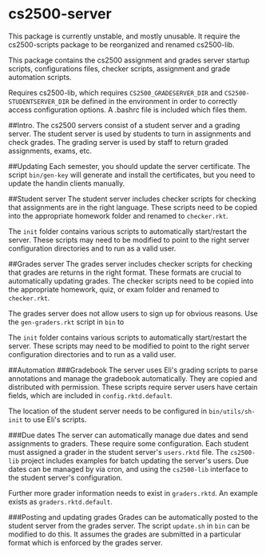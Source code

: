 cs2500-server
=============

This package is currently unstable, and mostly unusable. It require the
cs2500-scripts package to be reorganized and renamed cs2500-lib.

This package contains the cs2500 assignment and grades server
startup scripts, configurations files, checker scripts, assignment and
grade automation scripts.

Requires cs2500-lib, which requires `CS2500_GRADESERVER_DIR` and
`CS2500-STUDENTSERVER_DIR` be defined in the environment in order to
correctly access configuration options. A .bashrc file is included which
files them.

##Intro.
The cs2500 servers consist of a student server and a grading server.
The student server is used by students to turn in assignments and check
grades. The grading server is used by staff to return graded
assignments, exams, etc.

##Updating
Each semester, you should update the server certificate. The script
`bin/gen-key` will generate and install the certificates, but you need
to update the handin clients manually.


##Student server
The student server includes checker scripts for checking that
assignments are in the right language. These scripts need to be copied
into the appropriate homework folder and renamed to `checker.rkt`.

The `init` folder contains various scripts to automatically
start/restart the server. These scripts may need to be modified to point
to the right server configuration directories and to run as a valid user.


##Grades server
The grades server includes checker scripts for checking that grades are
returns in the right format. These formats are crucial to automatically
updating grades. The checker scripts need to be copied into the
appropriate homework, quiz, or exam folder and renamed to
`checker.rkt`.

The grades server does not allow users to sign up for obvious reasons.
Use the `gen-graders.rkt` script in `bin` to 

The `init` folder contains various scripts to automatically
start/restart the server. These scripts may need to be modified to point
to the right server configuration directories and to run as a valid user.

##Automation
###Gradebook
The server uses Eli's grading scripts to parse annotations and manage
the gradebook automatically. They are copied and distributed with
permission. These scripts require server users have certain fields,
which are included in `config.rktd.default`.

The location of the student server needs to be configured in
`bin/utils/sh-init` to use Eli's scripts.

###Due dates
The server can automatically manage due dates and send assignments to
graders. These require some configuration. Each student must assigned a
grader in the student server's `users.rktd` file. The `cs2500-lib`
project includes examples for batch updating the server's users. Due
dates can be managed by via cron, and using the `cs2500-lib` interface
to the student server's configuration.

Further more grader information needs to exist in `graders.rktd`. An
example exists as `graders.rktd.default`.

###Posting and updating grades
Grades can be automatically posted to the student server from the grades
server. The script `update.sh` in `bin` can be modified to do this. It
assumes the grades are submitted in a particular format which is
enforced by the grades server.
